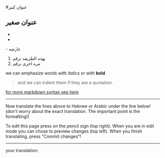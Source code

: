 
#عنوان كبير 
## عنوان صغير
-
-
\- عارضه

1. بهذه الطريقه نرقم
1. مره اخرى نرقم

we can emphasize words with *italics* or with **bold**
> and we can indent them if they are a quotation.


[for more markdown syntax see  here](https://guides.github.com/pdfs/markdown-cheatsheet-online.pdf)

***
Now translate the lines above to Hebrew or Arabic under the line below! 
(don't worry about the exact translation. The important point is the formatting!)

To edit this page press on the pencil sign (top right). When you are in edit mode you can chose to preview changes (top left).
When you finish translating, press "Commit changes"!
***
your translation:
